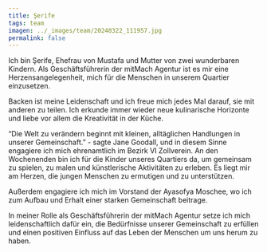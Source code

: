 ```yaml
---
title: Şerife
tags: team
imagen: ../_images/team/20240322_111957.jpg
permalink: false
---
```


Ich bin Şerife, Ehefrau von Mustafa und Mutter von zwei wunderbaren Kindern. Als Geschäftsführerin der mitMach Agentur ist es mir eine Herzensangelegenheit, mich für die Menschen in unserem Quartier einzusetzen.

Backen ist meine Leidenschaft und ich freue mich jedes Mal darauf, sie mit anderen zu teilen. Ich erkunde immer wieder neue kulinarische Horizonte und liebe vor allem die Kreativität in der Küche.

“Die Welt zu verändern beginnt mit kleinen, alltäglichen Handlungen in unserer Gemeinschaft.” - sagte Jane Goodall, und in diesem Sinne engagiere ich mich ehrenamtlich im Bezirk VI Zollverein. An den Wochenenden bin ich für die Kinder unseres Quartiers da, um gemeinsam zu spielen, zu malen und künstlerische Aktivitäten zu erleben. Es liegt mir am Herzen, die jungen Menschen zu ermutigen und zu unterstützen.

Außerdem engagiere ich mich im Vorstand der Ayasofya Moschee, wo ich zum Aufbau und Erhalt einer starken Gemeinschaft beitrage.

In meiner Rolle als Geschäftsführerin der mitMach Agentur setze ich mich leidenschaftlich dafür ein, die Bedürfnisse unserer Gemeinschaft zu erfüllen und einen positiven Einfluss auf das Leben der Menschen um uns herum zu haben.
